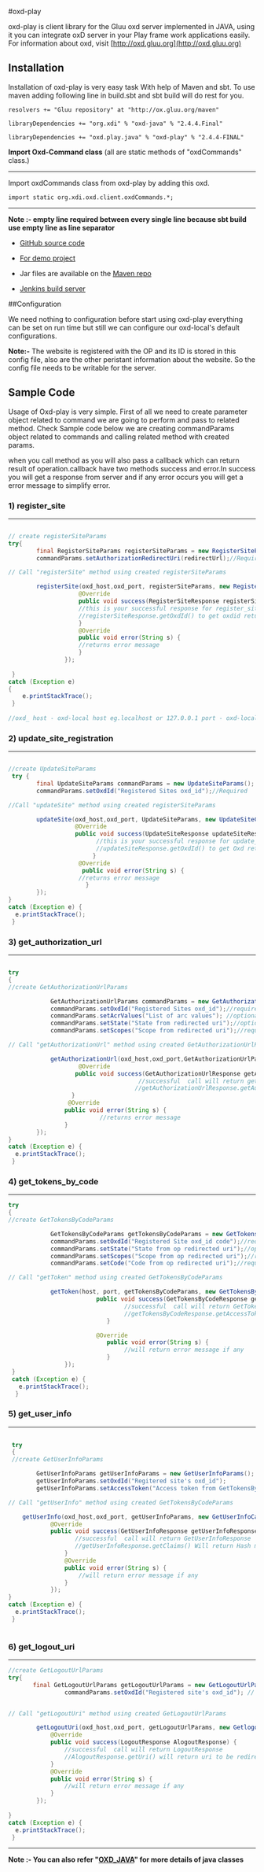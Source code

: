 #oxd-play

oxd-play is client library for the Gluu oxd server implemented in JAVA, using it you can integrate oxD server in your Play frame work applications easily.
 For information about oxd, visit [http://oxd.gluu.org](http://oxd.gluu.org)

## Installation

Installation of oxd-play is very easy task With help of Maven and sbt.
To use maven  adding following line in build.sbt and sbt build will do rest for you.

    resolvers += "Gluu repository" at "http://ox.gluu.org/maven"

    libraryDependencies += "org.xdi" % "oxd-java" % "2.4.4.Final"

    libraryDependencies += "oxd.play.java" % "oxd-play" % "2.4.4-FINAL"


 **Import Oxd-Command class** (all are static methods of "oxdCommands" class.)

---

Import oxdCommands class from oxd-play by adding this oxd. 

    import static org.xdi.oxd.client.oxdCommands.*;



-----------------------------------------------------------------------



**Note :- empty line required between every single line because sbt build use empty line as line separator**



* [GitHub source code](https://github.com/GluuFederation/oxd-play)

* [For demo project](https://github.com/GluuFederation/oxd-play/tree/master/oxd-play-client)

* Jar files are available on the [Maven repo](http://ox.gluu.org/maven/oxd/play/java/oxd-play/)

* [Jenkins build server](https://ox.gluu.org/jenkins/job/oxd-play/)


##Configuration

We need nothing to configuration before start using oxd-play everything can be set on run time but still we can configure our oxd-local's default configurations. 

**Note:-** The website is registered with the OP and its ID is stored in this config file, also are the other peristant information about the website. So the config file needs to be writable for the server.

## Sample Code

Usage of Oxd-play is very simple. First of all we need to create parameter object related to command we are going to perform and pass to related method.
Check Sample code below we are creating commandParams object  related to commands and calling related method with created params.

when you call method as you will also pass a callback which can return result of operation.callback have two methods success and error.In success you will get a response from server and if any error occurs you will get a error message to simplify error. 

### 1) register_site

---

```java

// create registerSiteParams
try{
        final RegisterSiteParams registerSiteParams = new RegisterSiteParams();
        commandParams.setAuthorizationRedirectUri(redirectUrl);//Required and must be https

// Call "registerSite" method using created registerSiteParams

        registerSite(oxd_host,oxd_port, registerSiteParams, new RegisterSiteCallback() {
                    @Override
                    public void success(RegisterSiteResponse registerSiteResponse) {
                    //this is your successful response for register_site command
                    //registerSiteResponse.getOxdId() to get oxdid returened by server.                  
                    }
                    @Override
                    public void error(String s) {
                    //returns error message
                    }
                });
                
 }
catch (Exception e) 
{
    e.printStackTrace();
 }
 
//oxd_ host - oxd-local host eg.localhost or 127.0.0.1 port - oxd-local listing port (default port is 8099)

```



### 2) update_site_registration
   
---

```java

//create UpdateSiteParams
 try {
        final UpdateSiteParams commandParams = new UpdateSiteParams();
        commandParams.setOxdId("Registered Sites oxd_id");//Required

//Call "updateSite" method using created registerSiteParams

        updateSite(oxd_host,oxd_port, UpdateSiteParams, new UpdateSiteCallback() {
                   @Override
                   public void success(UpdateSiteResponse updateSiteResponse) {
                         //this is your successful response for update_site__registration command 
                         //updateSiteResponse.getOxdId() to get Oxd returened by server.
                        }
                    @Override
                     public void error(String s) {
                    //returns error message
                      }
        });
}
catch (Exception e) {
  e.printStackTrace();
 }
```


### 3) get_authorization_url

---

```java

try
{
//create GetAuthorizationUrlParams

            GetAuthorizationUrlParams commandParams = new GetAuthorizationUrlParams();
            commandParams.setOxdId("Registered Sites oxd_id");//required
            commandParams.setAcrValues("List of arc values"); //optional
            commandParams.setState("State from redirected uri");//optional
            commandParams.setScopes("Scope from redirected uri");//required

// Call "getAuthorizationUrl" method using created GetAuthorizationUrlParams

            getAuthorizationUrl(oxd_host,oxd_port,GetAuthorizationUrlParams, new GetAuthorizationUrlCallback() {
                    @Override
                   public void success(GetAuthorizationUrlResponse getAuthorizationUrlResponse) {
                                     //successful  call will return getAuthorizationUrlResponse
                                    //getAuthorizationUrlResponse.getAuthorizationUrl() will return authorization url to redirect
                  }
                 @Override
                public void error(String s) {
                          //returns error message
                }
        });
}
catch (Exception e) {
  e.printStackTrace();
 }        
```



### 4) get_tokens_by_code

---
```java
try
{
//create GetTokensByCodeParams

            GetTokensByCodeParams getTokensByCodeParams = new GetTokensByCodeParams();
            commandParams.setOxdId("Registered Site oxd_id code");//required
            commandParams.setState("State from op redirected uri");//optional
            commandParams.setScopes("Scope from op redirected uri");//required
            commandParams.setCode("Code from op redirected uri");//required

// Call "getToken" method using created GetTokensByCodeParams

            getToken(host, port, getTokensByCodeParams, new GetTokensByCodeCallback() {
                         public void success(GetTokensByCodeResponse getTokensByCodeResponse) {
                                 //successful  call will return GetTokensByCodeResponse
                                 //getTokensByCodeResponse.getAccessToken() to get access Token
                            }

                         @Override
                            public void error(String s) {
                                 //will return error message if any
                            }
                });
 }
 catch (Exception e) {
   e.printStackTrace();
  }
```


### 5) get_user_info

---
```java
 
 try
 {
 //create GetUserInfoParams

        GetUserInfoParams getUserInfoParams = new GetUserInfoParams();
        getUserInfoParams.setOxdId("Regitered site's oxd_id");
        getUserInfoParams.setAccessToken("Access token from GetTokensByCode call");

// Call "getUserInfo" method using created GetTokensByCodeParams

    getUserInfo(oxd_host,oxd_port, getUserInfoParams, new GetUserInfoCallback() {
            @Override
            public void success(GetUserInfoResponse getUserInfoResponse) {
                   //successful  call will return GetUserInfoResponse
                   //getUserInfoResponse.getClaims() Will return Hash map with calimed user informations.
                }
                @Override
                public void error(String s) {
                    //will return error message if any
                }
            });
}
catch (Exception e) {
  e.printStackTrace();
 }            
            
```

### 6) get_logout_uri

---
  
```java
//create GetLogoutUrlParams
try{
       final GetLogoutUrlParams getLogoutUrlParams = new GetLogoutUrlParams();
                commandParams.setOxdId("Registered site's oxd_id"); //     required


// Call "getLogoutUri" method using created GetLogoutUrlParams

        getLogoutUri(oxd_host,oxd_port, getLogoutUrlParams, new GetlogoutUrlCallback() {
            @Override
            public void success(LogoutResponse AlogoutResponse) {
                //successful  call will return LogoutResponse
                //AlogoutResponse.getUri() will return uri to be redirected 
            }
            @Override
            public void error(String s) {
                //will return error message if any
            }
        });
        
}
catch (Exception e) {
  e.printStackTrace();
 }        

```

----


**Note :- You can also refer "[OXD_JAVA](https://oxd.gluu.org/docs/libraries/java/)" for more details of java classes**
